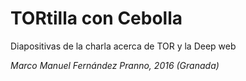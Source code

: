 # TORtilla con Cebolla

Diapositivas de la charla acerca de TOR y la Deep web

*Marco Manuel Fernández Pranno, 2016 (Granada)*
